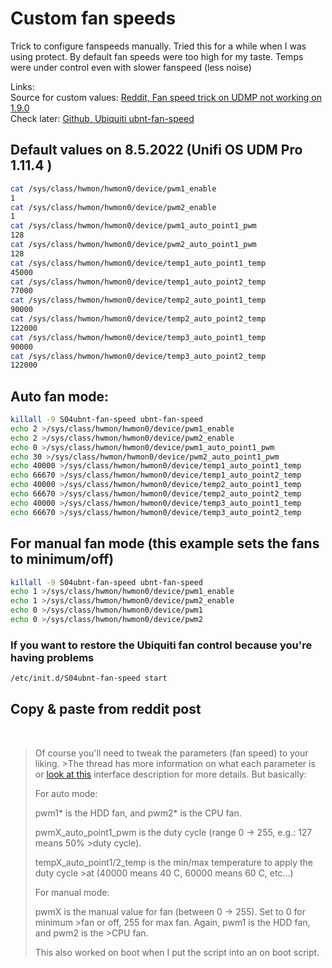 # Custom fan speeds

Trick to configure fanspeeds manually. Tried this for a while when I was using protect. By default fan speeds were too high for my taste. Temps were under control even with slower fanspeed (less noise)

Links:
<br/>Source for custom values: [Reddit, Fan speed trick on UDMP not working on 1.9.0]
<br/>Check later: [Github, Ubiquiti ubnt-fan-speed]



## Default values on 8.5.2022 (Unifi OS UDM Pro 1.11.4 )
```bash
cat /sys/class/hwmon/hwmon0/device/pwm1_enable
1
cat /sys/class/hwmon/hwmon0/device/pwm2_enable
1
cat /sys/class/hwmon/hwmon0/device/pwm1_auto_point1_pwm
128
cat /sys/class/hwmon/hwmon0/device/pwm2_auto_point1_pwm
128
cat /sys/class/hwmon/hwmon0/device/temp1_auto_point1_temp
45000
cat /sys/class/hwmon/hwmon0/device/temp1_auto_point2_temp
77000
cat /sys/class/hwmon/hwmon0/device/temp2_auto_point1_temp
90000
cat /sys/class/hwmon/hwmon0/device/temp2_auto_point2_temp
122000
cat /sys/class/hwmon/hwmon0/device/temp3_auto_point1_temp
90000
cat /sys/class/hwmon/hwmon0/device/temp3_auto_point2_temp
122000
```
## Auto fan mode:
```bash
killall -9 S04ubnt-fan-speed ubnt-fan-speed
echo 2 >/sys/class/hwmon/hwmon0/device/pwm1_enable
echo 2 >/sys/class/hwmon/hwmon0/device/pwm2_enable
echo 0 >/sys/class/hwmon/hwmon0/device/pwm1_auto_point1_pwm
echo 30 >/sys/class/hwmon/hwmon0/device/pwm2_auto_point1_pwm
echo 40000 >/sys/class/hwmon/hwmon0/device/temp1_auto_point1_temp
echo 66670 >/sys/class/hwmon/hwmon0/device/temp1_auto_point2_temp
echo 40000 >/sys/class/hwmon/hwmon0/device/temp2_auto_point1_temp
echo 66670 >/sys/class/hwmon/hwmon0/device/temp2_auto_point2_temp
echo 40000 >/sys/class/hwmon/hwmon0/device/temp3_auto_point1_temp
echo 66670 >/sys/class/hwmon/hwmon0/device/temp3_auto_point2_temp
```

## For manual fan mode (this example sets the fans to minimum/off)

```bash
killall -9 S04ubnt-fan-speed ubnt-fan-speed
echo 1 >/sys/class/hwmon/hwmon0/device/pwm1_enable
echo 1 >/sys/class/hwmon/hwmon0/device/pwm2_enable
echo 0 >/sys/class/hwmon/hwmon0/device/pwm1
echo 0 >/sys/class/hwmon/hwmon0/device/pwm2
```

### If you want to restore the Ubiquiti fan control because you're having problems

```bash
/etc/init.d/S04ubnt-fan-speed start
```

## Copy & paste from reddit post
<br />

>Of course you'll need to tweak the parameters (fan speed) to your liking. >The thread has more information on what each parameter is or [look at this]
>interface description for more details. But basically:
>
>For auto mode:
>
>pwm1* is the HDD fan, and pwm2* is the CPU fan.
>
>pwmX_auto_point1_pwm is the duty cycle (range 0 -> 255, e.g.: 127 means 50% >duty cycle).
>
>tempX_auto_point1/2_temp is the min/max temperature to apply the duty cycle >at (40000 means 40 C, 60000 means 60 C, etc...)
>
>For manual mode:
>
>pwmX is the manual value for fan (between 0 -> 255). Set to 0 for minimum >fan or off, 255 for max fan. Again, pwm1 is the HDD fan, and pwm2 is the >CPU fan.
>
>This also worked on boot when I put the script into an on boot script.



[arbitrary case-insensitive reference text]: https://www.mozilla.org
[1]: http://slashdot.org
[link text itself]: http://www.reddit.com

[Reddit, Fan speed trick on UDMP not working on 1.9.0]: https://www.reddit.com/r/Ubiquiti/comments/lw4mjl/fan_speed_trick_on_udmp_not_working_on_190/
[Github, Ubiquiti ubnt-fan-speed]:https://github.com/heXeo/ubnt-fan-speed
[look at this]: https://git.ti.com/cgit/ti-linux-kernel/ti-linux-kernel/tree/Documentation/hwmon/adt7475?id=1c301fc5394f7e1aa4c201e6e03d55d9c08b3bdf
